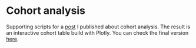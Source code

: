 # Cohort analysis
Supporting scripts for a [post](https://medium.com/@ismaelmasharo/cohort-analysis-95a794b4e58c) I published about cohort analysis. The result is an interactive cohort table build with Plotly. You can check the final version [here](https://plot.ly/~masharo/20/).


